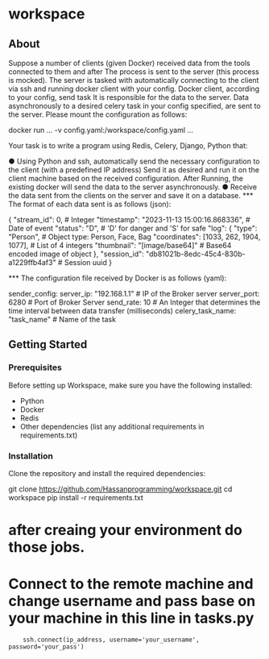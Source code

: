 # workspace
## About
Suppose a number of clients (given Docker) received data from the tools connected to them and after
The process is sent to the server (this process is mocked). The server is tasked with automatically connecting to the client
via ssh and running docker client with your config. Docker client, according to your config, send task
It is responsible for the data to the server. Data asynchronously to a desired celery task in your config
specified, are sent to the server. Please mount the configuration as follows:

docker run ... -v config.yaml:/workspace/config.yaml ...

Your task is to write a program using Redis, Celery, Django, Python that:

● Using Python and ssh, automatically send the necessary configuration to the client (with a predefined IP address)
Send it as desired and run it on the client machine based on the received configuration. After
Running, the existing docker will send the data to the server asynchronously.
● Receive the data sent from the clients on the server and save it on a database.
*** The format of each data sent is as follows (json):

{
"stream_id": 0, # Integer
"timestamp": "2023-11-13 15:00:16.868336", # Date of event
"status": "D", # 'D' for danger and 'S' for safe
"log": {
"type": "Person", # Object type: Person, Face, Bag
"coordinates": [1033, 262, 1904, 1077], # List of 4 integers
"thumbnail": "[image/base64]" # Base64 encoded image of object
},
"session_id": "db81021b-8edc-45c4-830b-a1229ffb4af3" # Session uuid
}

*** The configuration file received by Docker is as follows (yaml):

sender_config:
server_ip: "192.168.1.1" # IP of the Broker server
server_port: 6280 # Port of Broker Server
send_rate: 10 # An Integer that determines the time interval between
data transfer (milliseconds)
celery_task_name: "task_name" # Name of the task


## Getting Started

### Prerequisites

Before setting up Workspace, make sure you have the following installed:

- Python
- Docker
- Redis
- Other dependencies (list any additional requirements in requirements.txt)

### Installation

Clone the repository and install the required dependencies:

git clone https://github.com/Hassanprogramming/workspace.git
cd workspace
pip install -r requirements.txt
# after creaing your environment do those jobs.

# Connect to the remote machine and change username and pass base on your machine in this line in tasks.py

        ssh.connect(ip_address, username='your_username', password='your_pass')
